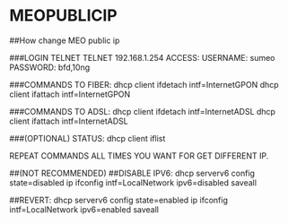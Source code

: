 # MEOPUBLICIP
##How change MEO public ip

###LOGIN TELNET
TELNET 192.168.1.254
ACCESS:
USERNAME: sumeo
PASSWORD: bfd,10ng

###COMMANDS TO FIBER:
dhcp client ifdetach intf=InternetGPON
dhcp client ifattach intf=InternetGPON


###COMMANDS TO ADSL:
dhcp client ifdetach intf=InternetADSL
dhcp client ifattach intf=InternetADSL

###(OPTIONAL) STATUS:
dhcp client iflist


REPEAT COMMANDS ALL TIMES YOU WANT FOR GET DIFFERENT IP.

##(NOT RECOMMENDED)
##DISABLE IPV6:
dhcp serverv6 config state=disabled
ip ifconfig intf=LocalNetwork ipv6=disabled
saveall

##REVERT:
dhcp serverv6 config state=enabled
ip ifconfig intf=LocalNetwork ipv6=enabled
saveall
